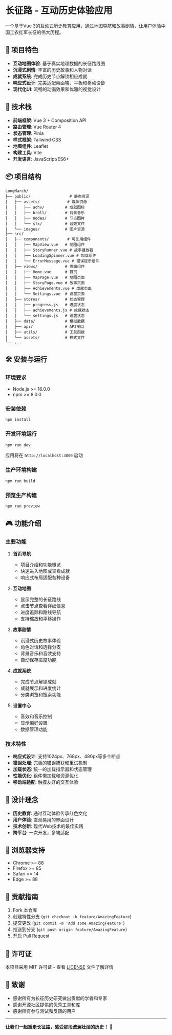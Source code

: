# 长征路 - 互动历史体验应用

一个基于Vue 3的互动式历史教育应用，通过地图导航和故事剧情，让用户体验中国工农红军长征的伟大历程。

## 🌟 项目特色

- **互动地图体验**: 基于真实地理数据的长征路线图
- **沉浸式剧情**: 丰富的历史故事和人物对话
- **成就系统**: 完成历史节点解锁相应成就
- **响应式设计**: 完美适配桌面端、平板和移动设备
- **现代化UI**: 流畅的动画效果和优雅的视觉设计

## 🚀 技术栈

- **前端框架**: Vue 3 + Composition API
- **路由管理**: Vue Router 4
- **状态管理**: Pinia
- **样式框架**: Tailwind CSS
- **地图组件**: Leaflet
- **构建工具**: Vite
- **开发语言**: JavaScript/ES6+

## 📦 项目结构

```
LongMarch/
├── public/                 # 静态资源
│   ├── assets/            # 媒体资源
│   │   ├── achv/         # 成就图标
│   │   ├── broll/        # 背景音乐
│   │   ├── nodes/        # 节点图片
│   │   └── sfx/          # 音效文件
│   └── images/           # 图片资源
├── src/
│   ├── components/        # 可复用组件
│   │   ├── MapView.vue   # 地图组件
│   │   ├── StoryRunner.vue # 故事播放器
│   │   ├── LoadingSpinner.vue # 加载组件
│   │   └── ErrorMessage.vue # 错误提示组件
│   ├── views/            # 页面组件
│   │   ├── Home.vue      # 首页
│   │   ├── MapPage.vue   # 地图页面
│   │   ├── StoryPage.vue # 故事页面
│   │   ├── Achievements.vue # 成就页面
│   │   └── Settings.vue  # 设置页面
│   ├── stores/           # 状态管理
│   │   ├── progress.js   # 进度状态
│   │   ├── achievements.js # 成就状态
│   │   └── settings.js   # 设置状态
│   ├── data/             # 模拟数据
│   ├── api/              # API接口
│   ├── utils/            # 工具函数
│   └── assets/           # 样式文件
└── ...
```

## 🛠️ 安装与运行

### 环境要求

- Node.js >= 16.0.0
- npm >= 8.0.0

### 安装依赖

```bash
npm install
```

### 开发环境运行

```bash
npm run dev
```

应用将在 `http://localhost:3000` 启动

### 生产环境构建

```bash
npm run build
```

### 预览生产构建

```bash
npm run preview
```

## 🎮 功能介绍

### 主要功能

1. **首页导航**
   - 项目介绍和功能概览
   - 快速进入地图或查看成就
   - 响应式布局适配各种设备

2. **互动地图**
   - 显示完整的长征路线
   - 点击节点查看详细信息
   - 进度追踪和路线导航
   - 支持缩放和平移操作

3. **故事剧情**
   - 沉浸式历史故事体验
   - 角色对话和选择分支
   - 背景音乐和音效支持
   - 自动保存进度功能

4. **成就系统**
   - 完成节点解锁成就
   - 成就展示和进度统计
   - 分类浏览和搜索功能

5. **设置中心**
   - 音效和音乐控制
   - 显示偏好设置
   - 数据管理功能

### 技术特性

- **响应式设计**: 支持1024px、768px、480px等多个断点
- **错误处理**: 完善的错误捕获和重试机制
- **加载状态**: 统一的加载指示器和状态管理
- **性能优化**: 组件懒加载和资源优化
- **移动端适配**: 触摸友好的交互体验

## 🎨 设计理念

- **历史教育**: 通过互动体验传承红色文化
- **用户体验**: 直观易用的界面设计
- **技术创新**: 现代Web技术的最佳实践
- **跨平台**: 一次开发，多端适配

## 📱 浏览器支持

- Chrome >= 88
- Firefox >= 85
- Safari >= 14
- Edge >= 88

## 🤝 贡献指南

1. Fork 本仓库
2. 创建特性分支 (`git checkout -b feature/AmazingFeature`)
3. 提交更改 (`git commit -m 'Add some AmazingFeature'`)
4. 推送到分支 (`git push origin feature/AmazingFeature`)
5. 开启 Pull Request

## 📄 许可证

本项目采用 MIT 许可证 - 查看 [LICENSE](LICENSE) 文件了解详情

## 🙏 致谢

- 感谢所有为长征历史研究做出贡献的学者和专家
- 感谢开源社区提供的优秀工具和库
- 感谢所有参与测试和反馈的用户

---

**让我们一起重走长征路，感受那段波澜壮阔的历史！** 🚩